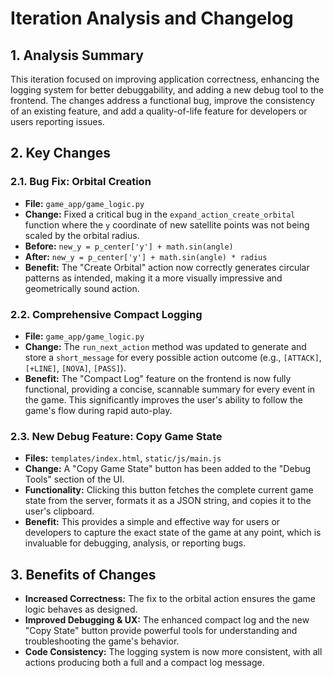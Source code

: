 # Iteration Analysis and Changelog

## 1. Analysis Summary
This iteration focused on improving application correctness, enhancing the logging system for better debuggability, and adding a new debug tool to the frontend. The changes address a functional bug, improve the consistency of an existing feature, and add a quality-of-life feature for developers or users reporting issues.

## 2. Key Changes

### 2.1. Bug Fix: Orbital Creation
- **File:** `game_app/game_logic.py`
- **Change:** Fixed a critical bug in the `expand_action_create_orbital` function where the `y` coordinate of new satellite points was not being scaled by the orbital radius.
- **Before:** `new_y = p_center['y'] + math.sin(angle)`
- **After:** `new_y = p_center['y'] + math.sin(angle) * radius`
- **Benefit:** The "Create Orbital" action now correctly generates circular patterns as intended, making it a more visually impressive and geometrically sound action.

### 2.2. Comprehensive Compact Logging
- **File:** `game_app/game_logic.py`
- **Change:** The `run_next_action` method was updated to generate and store a `short_message` for every possible action outcome (e.g., `[ATTACK]`, `[+LINE]`, `[NOVA]`, `[PASS]`).
- **Benefit:** The "Compact Log" feature on the frontend is now fully functional, providing a concise, scannable summary for every event in the game. This significantly improves the user's ability to follow the game's flow during rapid auto-play.

### 2.3. New Debug Feature: Copy Game State
- **Files:** `templates/index.html`, `static/js/main.js`
- **Change:** A "Copy Game State" button has been added to the "Debug Tools" section of the UI.
- **Functionality:** Clicking this button fetches the complete current game state from the server, formats it as a JSON string, and copies it to the user's clipboard.
- **Benefit:** This provides a simple and effective way for users or developers to capture the exact state of the game at any point, which is invaluable for debugging, analysis, or reporting bugs.

## 3. Benefits of Changes
- **Increased Correctness:** The fix to the orbital action ensures the game logic behaves as designed.
- **Improved Debugging & UX:** The enhanced compact log and the new "Copy State" button provide powerful tools for understanding and troubleshooting the game's behavior.
- **Code Consistency:** The logging system is now more consistent, with all actions producing both a full and a compact log message.